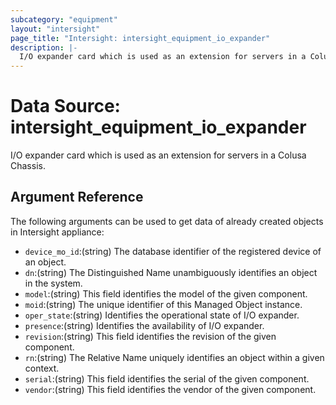 ```yaml
---
subcategory: "equipment"
layout: "intersight"
page_title: "Intersight: intersight_equipment_io_expander"
description: |-
  I/O expander card which is used as an extension for servers in a Colusa Chassis.
---
```


# Data Source: intersight_equipment_io_expander
I/O expander card which is used as an extension for servers in a Colusa Chassis.
## Argument Reference
The following arguments can be used to get data of already created objects in Intersight appliance:
* `device_mo_id`:(string) The database identifier of the registered device of an object. 
* `dn`:(string) The Distinguished Name unambiguously identifies an object in the system. 
* `model`:(string) This field identifies the model of the given component. 
* `moid`:(string) The unique identifier of this Managed Object instance. 
* `oper_state`:(string) Identifies the operational state of I/O expander. 
* `presence`:(string) Identifies the availability of I/O expander. 
* `revision`:(string) This field identifies the revision of the given component. 
* `rn`:(string) The Relative Name uniquely identifies an object within a given context. 
* `serial`:(string) This field identifies the serial of the given component. 
* `vendor`:(string) This field identifies the vendor of the given component. 

